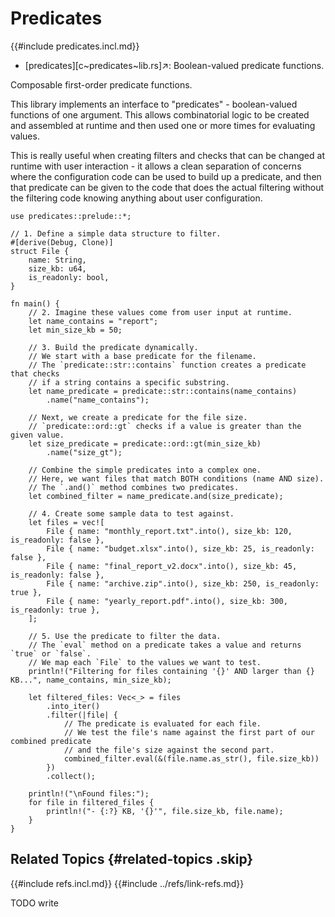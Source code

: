 # Predicates

{{#include predicates.incl.md}}

- [predicates][c~predicates~lib.rs]↗: Boolean-valued predicate functions.

Composable first-order predicate functions.

This library implements an interface to "predicates" - boolean-valued functions of one argument. This allows combinatorial logic to be created and assembled at runtime and then used one or more times for evaluating values.

This is really useful when creating filters and checks that can be changed at runtime with user interaction - it allows a clean separation of concerns where the configuration code can be used to build up a predicate, and then that predicate can be given to the code that does the actual filtering without the filtering code knowing anything about user configuration.

```rust,editable
use predicates::prelude::*;

// 1. Define a simple data structure to filter.
#[derive(Debug, Clone)]
struct File {
    name: String,
    size_kb: u64,
    is_readonly: bool,
}

fn main() {
    // 2. Imagine these values come from user input at runtime.
    let name_contains = "report";
    let min_size_kb = 50;

    // 3. Build the predicate dynamically.
    // We start with a base predicate for the filename.
    // The `predicate::str::contains` function creates a predicate that checks
    // if a string contains a specific substring.
    let name_predicate = predicate::str::contains(name_contains)
        .name("name_contains");

    // Next, we create a predicate for the file size.
    // `predicate::ord::gt` checks if a value is greater than the given value.
    let size_predicate = predicate::ord::gt(min_size_kb)
        .name("size_gt");

    // Combine the simple predicates into a complex one.
    // Here, we want files that match BOTH conditions (name AND size).
    // The `.and()` method combines two predicates.
    let combined_filter = name_predicate.and(size_predicate);

    // 4. Create some sample data to test against.
    let files = vec![
        File { name: "monthly_report.txt".into(), size_kb: 120, is_readonly: false },
        File { name: "budget.xlsx".into(), size_kb: 25, is_readonly: false },
        File { name: "final_report_v2.docx".into(), size_kb: 45, is_readonly: false },
        File { name: "archive.zip".into(), size_kb: 250, is_readonly: true },
        File { name: "yearly_report.pdf".into(), size_kb: 300, is_readonly: true },
    ];

    // 5. Use the predicate to filter the data.
    // The `eval` method on a predicate takes a value and returns `true` or `false`.
    // We map each `File` to the values we want to test.
    println!("Filtering for files containing '{}' AND larger than {} KB...", name_contains, min_size_kb);

    let filtered_files: Vec<_> = files
        .into_iter()
        .filter(|file| {
            // The predicate is evaluated for each file.
            // We test the file's name against the first part of our combined predicate
            // and the file's size against the second part.
            combined_filter.eval(&(file.name.as_str(), file.size_kb))
        })
        .collect();

    println!("\nFound files:");
    for file in filtered_files {
        println!("- {:?} KB, '{}'", file.size_kb, file.name);
    }
}
```

## Related Topics {#related-topics .skip}

{{#include refs.incl.md}}
{{#include ../refs/link-refs.md}}

<div class="hidden">
TODO write
</div>
